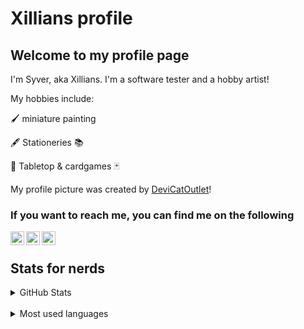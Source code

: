 # Xillians profile

## Welcome to my profile page

I'm Syver, aka Xillians. I'm a software tester
and a hobby artist!

My hobbies include:

🖌️ miniature painting

🖋️ Stationeries 📚

🎲 Tabletop & cardgames 🃏

My profile picture was created by [DeviCatOutlet][DeviCat]!

### If you want to reach me, you can find me on the following

[<img align="left" alt="Xillians | twitter" width="22px" src="https://assets.stickpng.com/images/580b57fcd9996e24bc43c53e.png"/>][Twitter]
[<img align="left" alt="Xillians | instagram" width="22px" src="https://i.pinimg.com/originals/a2/5f/4f/a25f4f58938bbe61357ebca42d23866f.png"/>][instagram]
[<img align="left" alt="Xillians | twitch" width="22px" src="https://assets.stickpng.com/images/580b57fcd9996e24bc43c540.png"/>][twitch]
<br>

## Stats for nerds

<details style="display:inline">
  <summary>GitHub Stats</summary>
  <img alt="Xillians' GitHub Stats" src="https://github-readme-stats.codestackr.vercel.app/api?username=Xillians&show_icons=true&hide_border=true" />
</details>
<br>
<details style="display:inline">
  <summary>Most used languages</summary>
    <img alt="Xillians' top languages" src="https://github-readme-stats.vercel.app/api/top-langs/?username=xillians">
</details>

[DeviCat]:<https://twitter.com/DeviCatOutlet>
[twitter]:<https://twitter.com/xillians>
[instagram]:<https://www.instagram.com/thexillyone/>
[twitch]:<https://www.twitch.tv/xillians>
